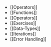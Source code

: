 - [[Operators]]
- [[Functions]]
- [[Operators]]
- [[Exercises]]
- [[Data-Types]]
- [[Iterations]]
- [[Error Handling]]